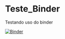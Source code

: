 # Teste_Binder
Testando uso do binder

[![Binder](https://mybinder.org/badge_logo.svg)](https://mybinder.org/v2/gh/RafaelHPS/Teste_Binder/master)
